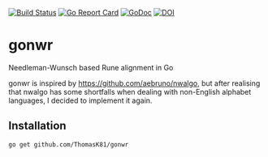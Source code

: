 [![Build Status](https://travis-ci.org/ThomasK81/gonwr.svg?branch=master)](https://travis-ci.org/ThomasK81/gonwr)
[![Go Report Card](https://goreportcard.com/badge/github.com/ThomasK81/gonwr)](https://goreportcard.com/report/github.com/ThomasK81/gonwr)
[![GoDoc](https://godoc.org/github.com/ThomasK81/gonwr?status.svg)](https://godoc.org/github.com/ThomasK81/gonwr)
[![DOI](https://zenodo.org/badge/137929549.svg)](https://zenodo.org/badge/latestdoi/137929549)

# gonwr
Needleman-Wunsch based Rune alignment in Go

gonwr is inspired by https://github.com/aebruno/nwalgo, but after realising that nwalgo has some shortfalls when dealing with non-English alphabet languages, I decided to implement it again. 

## Installation

`go get github.com/ThomasK81/gonwr`
